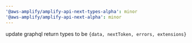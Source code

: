 ```yaml
---
'@aws-amplify/amplify-api-next-types-alpha': minor
'@aws-amplify/amplify-api-next-alpha': minor
---
```


update graphql return types to be `{data, nextToken, errors, extensions}`
